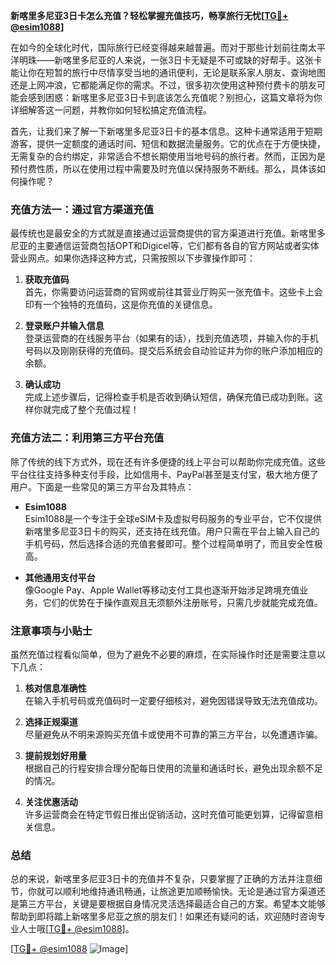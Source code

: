 **新喀里多尼亚3日卡怎么充值？轻松掌握充值技巧，畅享旅行无忧[[TG💪+ @esim1088](https://t.me/s/esim1088)]**

在如今的全球化时代，国际旅行已经变得越来越普遍。而对于那些计划前往南太平洋明珠——新喀里多尼亚的人来说，一张3日卡无疑是不可或缺的好帮手。这张卡能让你在短暂的旅行中尽情享受当地的通讯便利，无论是联系家人朋友、查询地图还是上网冲浪，它都能满足你的需求。不过，很多初次使用这种预付费卡的朋友可能会感到困惑：新喀里多尼亚3日卡到底该怎么充值呢？别担心，这篇文章将为你详细解答这一问题，并教你如何轻松搞定充值流程。

首先，让我们来了解一下新喀里多尼亚3日卡的基本信息。这种卡通常适用于短期游客，提供一定额度的通话时间、短信和数据流量服务。它的优点在于方便快捷，无需复杂的合约绑定，非常适合不想长期使用当地号码的旅行者。然而，正因为是预付费性质，所以在使用过程中需要及时充值以保持服务不断线。那么，具体该如何操作呢？

### 充值方法一：通过官方渠道充值

最传统也是最安全的方式就是直接通过运营商提供的官方渠道进行充值。新喀里多尼亚的主要通信运营商包括OPT和Digicel等，它们都有各自的官方网站或者实体营业网点。如果你选择这种方式，只需按照以下步骤操作即可：

1. **获取充值码**  
   首先，你需要访问运营商的官网或前往其营业厅购买一张充值卡。这些卡上会印有一个独特的充值码，这是你充值的关键信息。

2. **登录账户并输入信息**  
   登录运营商的在线服务平台（如果有的话），找到充值选项，并输入你的手机号码以及刚刚获得的充值码。提交后系统会自动验证并为你的账户添加相应的余额。

3. **确认成功**  
   完成上述步骤后，记得检查手机是否收到确认短信，确保充值已成功到账。这样你就完成了整个充值过程！

### 充值方法二：利用第三方平台充值

除了传统的线下方式外，现在还有许多便捷的线上平台可以帮助你完成充值。这些平台往往支持多种支付手段，比如信用卡、PayPal甚至是支付宝，极大地方便了用户。下面是一些常见的第三方平台及其特点：

- **Esim1088**  
  Esim1088是一个专注于全球eSIM卡及虚拟号码服务的专业平台，它不仅提供新喀里多尼亚3日卡的购买，还支持在线充值。用户只需在平台上输入自己的手机号码，然后选择合适的充值套餐即可。整个过程简单明了，而且安全性极高。
  
- **其他通用支付平台**  
  像Google Pay、Apple Wallet等移动支付工具也逐渐开始涉足跨境充值业务，它们的优势在于操作直观且无须额外注册账号，只需几步就能完成充值。

### 注意事项与小贴士

虽然充值过程看似简单，但为了避免不必要的麻烦，在实际操作时还是需要注意以下几点：

1. **核对信息准确性**  
   在输入手机号码或充值码时一定要仔细核对，避免因错误导致无法充值成功。

2. **选择正规渠道**  
   尽量避免从不明来源购买充值卡或使用不可靠的第三方平台，以免遭遇诈骗。

3. **提前规划好用量**  
   根据自己的行程安排合理分配每日使用的流量和通话时长，避免出现余额不足的情况。

4. **关注优惠活动**  
   许多运营商会在特定节假日推出促销活动，这时充值可能更划算，记得留意相关信息。

### 总结

总的来说，新喀里多尼亚3日卡的充值并不复杂，只要掌握了正确的方法并注意细节，你就可以顺利地维持通讯畅通，让旅途更加顺畅愉快。无论是通过官方渠道还是第三方平台，关键是要根据自身情况灵活选择最适合自己的方案。希望本文能够帮助到即将踏上新喀里多尼亚之旅的朋友们！如果还有疑问的话，欢迎随时咨询专业人士哦[[TG💪+ @esim1088](https://t.me/s/esim1088)]。

[[TG💪+ @esim1088](https://t.me/s/esim1088) ![Image](https://i.postimg.cc/4NQfJmqS/Snipaste-2025-05-13-00-14-12.png)]